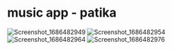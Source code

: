 # music app - patika

![Screenshot_1686482949](https://github.com/sumeyye-sahin/musicApp_patika/assets/58478124/91d80eb7-8ca4-4724-a16c-e6552abadc84)
![Screenshot_1686482954](https://github.com/sumeyye-sahin/musicApp_patika/assets/58478124/db943740-9c26-42b3-9a29-f75dd5867a2e)
![Screenshot_1686482964](https://github.com/sumeyye-sahin/musicApp_patika/assets/58478124/78f455f2-5cc2-43df-bb7e-37ce26a46114)
![Screenshot_1686482976](https://github.com/sumeyye-sahin/musicApp_patika/assets/58478124/9be7b32b-fb75-4bc2-9b9b-f5e7c525a536)

